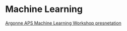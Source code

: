 
# Machine Learning

[Argonne APS Machine Learning Workshop presnetation](https://github.com/yuhuang3/machine-learning/blob/master/lime/tabular_explainer/APS_AI_ML_workshop_2020-01-21_Yu_Huang_github.pdf)